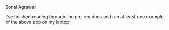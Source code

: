Sonal Agrawal

I've finished reading through the pre-req docs and ran at least one example of the above app on my laptop!
